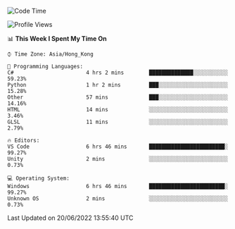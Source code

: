 <!--START_SECTION:waka-->
![Code Time](http://img.shields.io/badge/Code%20Time-26%20hrs%209%20mins-blue)

![Profile Views](http://img.shields.io/badge/Profile%20Views-6-blue)

📊 **This Week I Spent My Time On** 

```text
⌚︎ Time Zone: Asia/Hong_Kong

💬 Programming Languages: 
C#                       4 hrs 2 mins        ██████████████░░░░░░░░░░░   59.23% 
Python                   1 hr 2 mins         ███░░░░░░░░░░░░░░░░░░░░░░   15.28% 
Other                    57 mins             ███░░░░░░░░░░░░░░░░░░░░░░   14.16% 
HTML                     14 mins             ░░░░░░░░░░░░░░░░░░░░░░░░░   3.46% 
GLSL                     11 mins             ░░░░░░░░░░░░░░░░░░░░░░░░░   2.79%

🔥 Editors: 
VS Code                  6 hrs 46 mins       ████████████████████████░   99.27% 
Unity                    2 mins              ░░░░░░░░░░░░░░░░░░░░░░░░░   0.73%

💻 Operating System: 
Windows                  6 hrs 46 mins       ████████████████████████░   99.27% 
Unknown OS               2 mins              ░░░░░░░░░░░░░░░░░░░░░░░░░   0.73%

```


 Last Updated on 20/06/2022 13:55:40 UTC
<!--END_SECTION:waka-->
